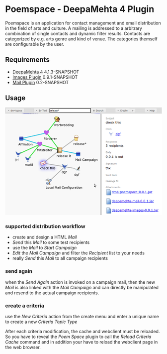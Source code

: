# Poemspace - DeepaMehta 4 Plugin

Poemspace is an application for contact management and email distribution
in the field of arts and culture. A mailing is addressed to a
arbitrary combination of single contacts and dynamic filter results.
Contacts are categorized by e.g. arts genre and kind of venue.
The categories themself are configurable by the user.

## Requirements

  * [DeepaMehta 4](http://github.com/jri/deepamehta) 4.1.3-SNAPSHOT
  * [Images Plugin](http://github.com/dgf/dm4-images) 0.9.1-SNAPSHOT
  * [Mail Plugin](http://github.com/dgf/dm4-mail) 0.2-SNAPSHOT

## Usage

![mail campaign map](https://github.com/dgf/poemspace/raw/master/screenshot.png)

### supported distribution workflow

  * create and design a HTML *Mail*
  * *Send* this *Mail* to some test recipients
  * use the *Mail* to *Start Campaign*
  * *Edit* the *Mail Campaign* and filter the *Recipient* list to your needs
  * really *Send* this *Mail* to all campaign recipients

### send again

when the *Send Again* action is invoked on a campaign mail,
then the new *Mail* is also linked with the *Mail Campaign* and can
directly be manipulated and resend to the actual campaign recipients.

### create a criteria

use the *New Criteria* action from the create menu and enter a unique name
to create a new *Criteria Topic Type*

After each criteria modification, the cache and webclient must be reloaded.
So you have to reveal the *Poem Space* plugin to
call the *Reload Criteria Cache* command and in addition your have to
reload the webclient page in the web browser.

